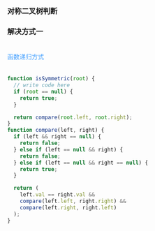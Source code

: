 ### 对称二叉树判断

### 解决方式一

<div style="color: #409EFF; fontSize: 18px; padding: 20px 0">
  函数递归方式  
</div>

```js
function isSymmetric(root) {
  // write code here
  if (root == null) {
    return true;
  }

  return compare(root.left, root.right);
}
function compare(left, right) {
  if (left && right == null) {
    return false;
  } else if (left == null && right) {
    return false;
  } else if (left == null && right == null) {
    return true;
  }

  return (
    left.val == right.val &&
    compare(left.left, right.right) &&
    compare(left.right, right.left)
  );
}
```
